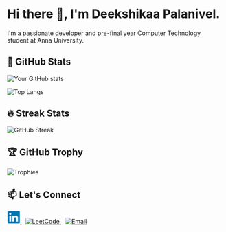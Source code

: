# Hi there 👋, I'm Deekshikaa Palanivel.

I'm a passionate developer and pre-final year Computer Technology student at Anna University.

## 🚀 GitHub Stats

![Your GitHub stats](https://github-readme-stats.vercel.app/api?username=DeekshiPalanivel&show_icons=true&theme=radical)

![Top Langs](https://github-readme-stats.vercel.app/api/top-langs/?username=DeekshiPalanivel&layout=compact&theme=radical)

## 🔥 Streak Stats

![GitHub Streak](https://streak-stats.demolab.com/?user=DeekshiPalanivel&theme=radical)

## 🏆 GitHub Trophy

![Trophies](https://github-profile-trophy.vercel.app/?username=DeekshiPalanivel&theme=darkhub)

## 📫 Let's Connect
 <p align="left">
  <a href="https://www.linkedin.com/in/deekshikaapalanivel" target="_blank">
    <img src="https://raw.githubusercontent.com/devicons/devicon/master/icons/linkedin/linkedin-original.svg" width="30" alt="LinkedIn"/>
  </a>
  &nbsp;
  <a href="https://leetcode.com/deekshi_07" target="_blank">
    <img src="https://upload.wikimedia.org/wikipedia/commons/1/19/LeetCode_logo_black.png" width="30" alt="LeetCode"/>
  </a>
  &nbsp;
  <a href="mailto:deekshikaapalanivel@gmail.com" target="_blank">
    <img src="https://img.icons8.com/fluency/48/000000/gmail.png" width="30" alt="Email"/>
  </a>
</p>
